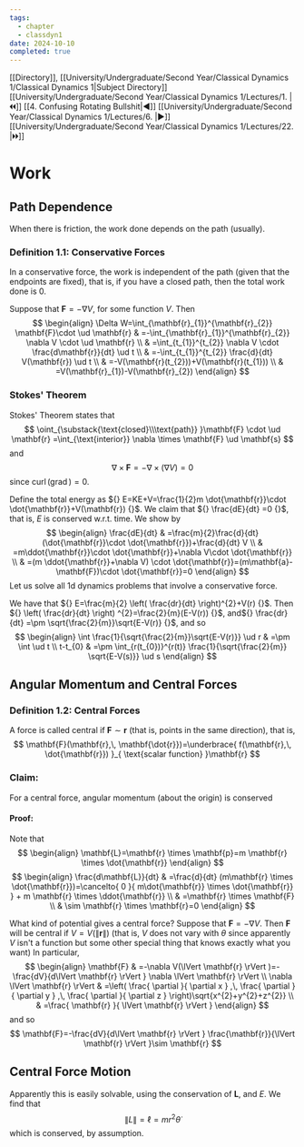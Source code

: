 ```yaml
---
tags:
  - chapter
  - classdyn1
date: 2024-10-10
completed: true
---
```

[[Directory]], [[University/Undergraduate/Second Year/Classical Dynamics 1/Classical Dynamics 1|Subject Directory]]
[[University/Undergraduate/Second Year/Classical Dynamics 1/Lectures/1. |🞀🞀]] [[4. Confusing Rotating Bullshit|◀]] [[University/Undergraduate/Second Year/Classical Dynamics 1/Lectures/6. |▶]] [[University/Undergraduate/Second Year/Classical Dynamics 1/Lectures/22. |🞂🞂]]
# Work
## Path Dependence
When there is friction, the work done depends on the path (usually).
### Definition 1.1: Conservative Forces
In a conservative force, the work is independent of the path (given that the endpoints are fixed), that is, if you have a closed path, then the total work done is $0$. 

Suppose that ${} \mathbf{F}=-\nabla V {}$, for some function $V$. Then 
$$
\begin{align}
 \Delta W=\int_{\mathbf{r}_{1}}^{\mathbf{r}_{2}} \mathbf{F}\cdot  \ud \mathbf{r}  & =-\int_{\mathbf{r}_{1}}^{\mathbf{r}_{2}} \nabla V \cdot  \ud \mathbf{r} \\
  & =\int_{t_{1}}^{t_{2}} \nabla V \cdot \frac{d\mathbf{r}}{dt}  \ud t \\
 & =-\int_{t_{1}}^{t_{2}} \frac{d}{dt} V(\mathbf{r}) \ud t \\
 & =-V(\mathbf{r}(t_{2}))+V(\mathbf{r}(t_{1})) \\
 & =V(\mathbf{r}_{1})-V(\mathbf{r}_{2})
 \end{align} 
$$
### Stokes' Theorem
Stokes' Theorem states that
$$
\oint_{\substack{\text{closed}\\\text{path}} }\mathbf{F} \cdot  \ud \mathbf{r} =\int_{\text{interior}} \nabla  \times \mathbf{F}  \ud \mathbf{s} 
$$
and
$$
\nabla \times \mathbf{F}=-\nabla  \times (\nabla V)=0 
$$
since ${} \operatorname{curl}(\operatorname{grad})=0 {}$. 

Define the total energy as ${} E=KE+V=\frac{1}{2}m \dot{\mathbf{r}}\cdot \dot{\mathbf{r}}+V(\mathbf{r}) {}$. We claim that ${} \frac{dE}{dt} =0 {}$, that is, $E$ is conserved w.r.t. time. We show by
$$
\begin{align}
\frac{dE}{dt}  & =\frac{m}{2}\frac{d}{dt} (\dot{\mathbf{r}}\cdot \dot{\mathbf{r}})+\frac{d}{dt} V \\
 & =m\ddot{\mathbf{r}}\cdot \dot{\mathbf{r}}+\nabla V\cdot \dot{\mathbf{r}} \\
 & =(m \ddot{\mathbf{r}}+\nabla V) \cdot  \dot{\mathbf{r}}=(m\mathbf{a}-\mathbf{F})\cdot \dot{\mathbf{r}}=0
\end{align}
$$
Let us solve all 1d dynamics problems that involve a conservative force. 

We have that ${} E=\frac{m}{2} \left( \frac{dr}{dt}  \right)^{2}+V(r) {}$. Then ${} \left( \frac{dr}{dt} \right) ^{2}=\frac{2}{m}(E-V(r)) {}$, and${} \frac{dr}{dt} =\pm  \sqrt{\frac{2}{m}}\sqrt{E-V(r)} {}$, and so 
$$
\begin{align}
\int \frac{1}{\sqrt{\frac{2}{m}}\sqrt{E-V(r)}} \ud r & =\pm  \int  \ud t \\
  t-t_{0} & =\pm  \int_{r(t_{0})}^{r(t)} \frac{1}{\sqrt{\frac{2}{m}} \sqrt{E-V(s)}} \ud s 
\end{align}
$$
## Angular Momentum and Central Forces
### Definition 1.2: Central Forces
A force is called central if ${} \mathbf{F} \sim \mathbf{r} {}$ (that is, points in the same direction), that is, 
$$
\mathbf{F}(\mathbf{r},\, \mathbf{\dot{r}})=\underbrace{ f(\mathbf{r},\, \dot{\mathbf{r}}) }_{ \text{scalar function} }\mathbf{r}
$$
### Claim:
For a central force, angular momentum (about the origin) is conserved
#### Proof:
Note that
$$
\begin{align}
\mathbf{L}=\mathbf{r} \times  \mathbf{p}=m \mathbf{r} \times  \dot{\mathbf{r}}
\end{align}
$$
$$
\begin{align}
 \frac{d\mathbf{L}}{dt}  & =\frac{d}{dt} (m\mathbf{r} \times \dot{\mathbf{r}})=\cancelto{ 0 }{ m\dot{\mathbf{r}} \times  \dot{\mathbf{r}} } + m \mathbf{r} \times  \ddot{\mathbf{r}}   \\
 & =\mathbf{r} \times \mathbf{F} \\
 & \sim \mathbf{r} \times \mathbf{r}=0
 \end{align}
$$

What kind of potential gives a central force? Suppose that ${} \mathbf{F}=-\nabla V {}$. Then $\mathbf{F}$ will be central if ${} V=V(\lVert \mathbf{r} \rVert ) {}$ (that is, $V {}$ does not vary with $\theta {}$ since apparently $V {}$ isn't a function but some other special thing that knows exactly what you want) In particular, 
$$
\begin{align}
 \mathbf{F} & =-\nabla V(\lVert \mathbf{r} \rVert )=-\frac{dV}{d\lVert \mathbf{r} \rVert } \nabla \lVert \mathbf{r} \rVert  \\
\nabla \lVert \mathbf{r} \rVert  & =\left(  \frac{ \partial  }{ \partial x } ,\, \frac{ \partial  }{ \partial y } ,\, \frac{ \partial  }{ \partial z }  \right)\sqrt{x^{2}+y^{2}+z^{2}} \\
 & =\frac{ \mathbf{r} }{ \lVert \mathbf{r} \rVert  }
\end{align}
$$
and so 
$$
\mathbf{F}=-\frac{dV}{d\lVert \mathbf{r} \rVert } \frac{\mathbf{r}}{\lVert \mathbf{r} \rVert }\sim \mathbf{r}
$$
## Central Force Motion
Apparently this is easily solvable, using the conservation of $\mathbf{L}$, and ${} E {}$. 
We find that
$$
\lVert L \rVert =\ell=m r^{2} \dot{\theta}
$$
which is conserved, by assumption. 

